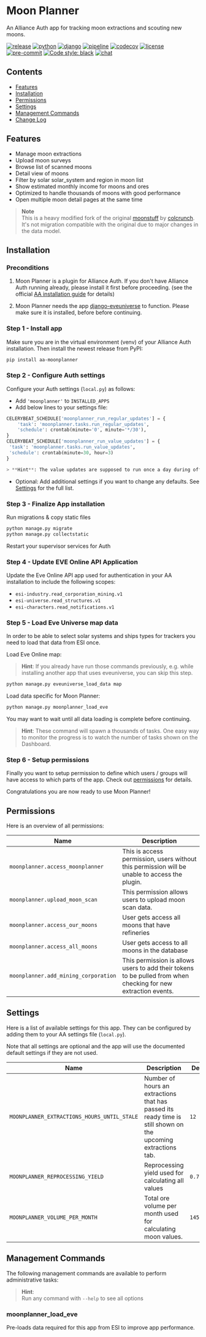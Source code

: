 # Moon Planner

An Alliance Auth app for tracking moon extractions and scouting new moons.

[![release](https://img.shields.io/pypi/v/aa-moonplanner?label=release)](https://pypi.org/project/aa-moonplanner/)
[![python](https://img.shields.io/pypi/pyversions/aa-moonplanner)](https://pypi.org/project/aa-moonplanner/)
[![django](https://img.shields.io/pypi/djversions/aa-moonplanner?label=django)](https://pypi.org/project/aa-moonplanner/)
[![pipeline](https://gitlab.com/ErikKalkoken/aa-moonplanner/badges/master/pipeline.svg)](https://gitlab.com/ErikKalkoken/aa-moonplanner/-/pipelines)
[![codecov](https://codecov.io/gl/ErikKalkoken/aa-moonplanner/branch/master/graph/badge.svg?token=QHMCUAFZBV)](https://codecov.io/gl/ErikKalkoken/aa-moonplanner)
[![license](https://img.shields.io/badge/license-MIT-green)](https://gitlab.com/ErikKalkoken/aa-moonplanner/-/blob/master/LICENSE)
[![pre-commit](https://img.shields.io/badge/pre--commit-enabled-brightgreen?logo=pre-commit&logoColor=white)](https://github.com/pre-commit/pre-commit)
[![Code style: black](https://img.shields.io/badge/code%20style-black-000000.svg)](https://github.com/psf/black)
[![chat](https://img.shields.io/discord/790364535294132234)](https://discord.gg/zmh52wnfvM)

## Contents

- [Features](#features)
- [Installation](#installation)
- [Permissions](#permissions)
- [Settings](#settings)
- [Management Commands](#management-commands)
- [Change Log](CHANGELOG.md)

## Features

- Manage moon extractions
- Upload moon surveys
- Browse list of scanned moons
- Detail view of moons
- Filter by solar solar_system and region in moon list
- Show estimated monthly income for moons and ores
- Optimized to handle thousands of moons with good performance
- Open multiple moon detail pages at the same time

> **Note**<br>This is a heavy modified fork of the original [moonstuff](https://gitlab.com/colcrunch/aa-moonstuff) by [colcrunch](https://gitlab.com/colcrunch). It's not migration compatible with the original due to major changes in the data model.

## Installation

### Preconditions

1. Moon Planner is a plugin for Alliance Auth. If you don't have Alliance Auth running already, please install it first before proceeding. (see the official [AA installation guide](https://allianceauth.readthedocs.io/en/latest/installation/auth/allianceauth/) for details)

2. Moon Planner needs the app [django-eveuniverse](https://gitlab.com/ErikKalkoken/django-eveuniverse) to function. Please make sure it is installed, before before continuing.

### Step 1 - Install app

Make sure you are in the virtual environment (venv) of your Alliance Auth installation. Then install the newest release from PyPI:

```bash
pip install aa-moonplanner
```

### Step 2 - Configure Auth settings

Configure your Auth settings (`local.py`) as follows:

- Add `'moonplanner'` to `INSTALLED_APPS`
- Add below lines to your settings file:

```python
CELERYBEAT_SCHEDULE['moonplanner_run_regular_updates'] = {
    'task': 'moonplanner.tasks.run_regular_updates',
    'schedule': crontab(minute='0', minute='*/30'),
}
CELERYBEAT_SCHEDULE['moonplanner_run_value_updates'] = {
 'task': 'moonplanner.tasks.run_value_updates',
 'schedule': crontab(minute=30, hour=3)
}

> **Hint**: The value updates are supposed to run once a day during off hours. Feel free to adjust to timing according to your timezone.
```

- Optional: Add additional settings if you want to change any defaults. See [Settings](#settings) for the full list.

### Step 3 - Finalize App installation

Run migrations & copy static files

```bash
python manage.py migrate
python manage.py collectstatic
```

Restart your supervisor services for Auth

### Step 4 - Update EVE Online API Application

Update the Eve Online API app used for authentication in your AA installation to include the following scopes:

- `esi-industry.read_corporation_mining.v1`
- `esi-universe.read_structures.v1`
- `esi-characters.read_notifications.v1`

### Step 5 - Load Eve Universe map data

In order to be able to select solar systems and ships types for trackers you need to load that data from ESI once.

Load Eve Online map:

> **Hint**:  If you already have run those commands previously, e.g. while installing another app that uses eveuniverse, you can skip this step.

```bash
python manage.py eveuniverse_load_data map
```

Load data specific for Moon Planner:

```bash
python manage.py moonplanner_load_eve
```

You may want to wait until all data loading is complete before continuing.

> **Hint**: These command will spawn a thousands of tasks. One easy way to monitor the progress is to watch the number of tasks shown on the Dashboard.

### Step 6 - Setup permissions

Finally you want to setup permission to define which users / groups will have access to which parts of the app. Check out [permissions](#permissions) for details.

Congratulations you are now ready to use Moon Planner!

## Permissions

Here is an overview of all permissions:

Name  | Description
-- | --
`moonplanner.access_moonplanner` | This is access permission, users without this permission will be unable to access the plugin.
`moonplanner.upload_moon_scan` | This permission allows users to upload moon scan data.
`moonplanner.access_our_moons` | User gets access all moons that have refineries
`moonplanner.access_all_moons` | User gets access to all moons in the database
`moonplanner.add_mining_corporation` | This permission is allows users to add their tokens to be pulled from when checking for new extraction events.

## Settings

Here is a list of available settings for this app. They can be configured by adding them to your AA settings file (`local.py`).

Note that all settings are optional and the app will use the documented default settings if they are not used.

Name | Description | Default
-- | -- | --
`MOONPLANNER_EXTRACTIONS_HOURS_UNTIL_STALE`| Number of hours an extractions that has passed its ready time is still shown on the upcoming extractions tab. | `12`
`MOONPLANNER_REPROCESSING_YIELD`| Reprocessing yield used for calculating all values | `0.7`
`MOONPLANNER_VOLUME_PER_MONTH`| Total ore volume per month used for calculating moon values. | `14557923`

## Management Commands

The following management commands are available to perform administrative tasks:

> **Hint**:<br>Run any command with `--help` to see all options

### moonplanner_load_eve

Pre-loads data required for this app from ESI to improve app performance.
